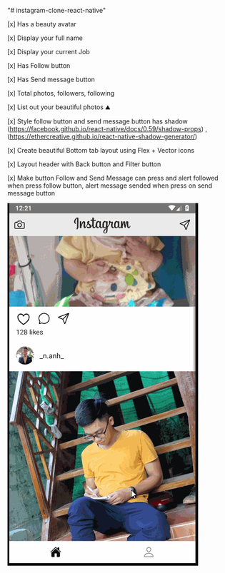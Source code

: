 "# instagram-clone-react-native" 

[x] Has a beauty avatar

[x] Display your full name

[x] Display your current Job

[x] Has Follow button

[x] Has Send message button

[x] Total photos, followers, following

[x] List out your beautiful photos ⛰

[x] Style follow button and send message button has shadow (https://facebook.github.io/react-native/docs/0.59/shadow-props) , (https://ethercreative.github.io/react-native-shadow-generator/)

[x] Create beautiful Bottom tab layout using Flex + Vector icons

[x] Layout header with Back button and Filter button

[x] Make button Follow and Send Message can press and alert followed when press follow button, alert message sended when press on send message button

![](./gif/week2.gif)
